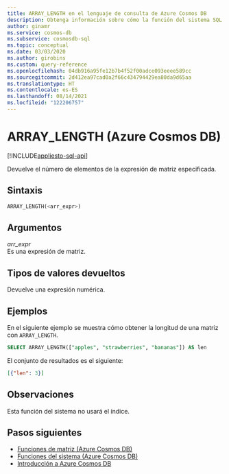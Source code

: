 ```yaml
---
title: ARRAY_LENGTH en el lenguaje de consulta de Azure Cosmos DB
description: Obtenga información sobre cómo la función del sistema SQL ARRAY_LENGTH en Azure Cosmos DB devuelve el número de elementos de la expresión de matriz especificada.
author: ginamr
ms.service: cosmos-db
ms.subservice: cosmosdb-sql
ms.topic: conceptual
ms.date: 03/03/2020
ms.author: girobins
ms.custom: query-reference
ms.openlocfilehash: 04db916a95fe12b7b4f52f00adce093eeee589cc
ms.sourcegitcommit: 2d412ea97cad0a2f66c434794429ea80da9d65aa
ms.translationtype: HT
ms.contentlocale: es-ES
ms.lasthandoff: 08/14/2021
ms.locfileid: "122206757"
---
```

# <a name="array_length-azure-cosmos-db"></a>ARRAY_LENGTH (Azure Cosmos DB)
[!INCLUDE[appliesto-sql-api](../includes/appliesto-sql-api.md)]

 Devuelve el número de elementos de la expresión de matriz especificada.  
  
## <a name="syntax"></a>Sintaxis
  
```sql
ARRAY_LENGTH(<arr_expr>)  
```  
  
## <a name="arguments"></a>Argumentos
  
*arr_expr*  
   Es una expresión de matriz.  
  
## <a name="return-types"></a>Tipos de valores devueltos
  
  Devuelve una expresión numérica.  
  
## <a name="examples"></a>Ejemplos
  
  En el siguiente ejemplo se muestra cómo obtener la longitud de una matriz con `ARRAY_LENGTH`.  
  
```sql
SELECT ARRAY_LENGTH(["apples", "strawberries", "bananas"]) AS len  
```  
  
 El conjunto de resultados es el siguiente:  
  
```json
[{"len": 3}]  
```  
  
## <a name="remarks"></a>Observaciones

Esta función del sistema no usará el índice.

## <a name="next-steps"></a>Pasos siguientes

- [Funciones de matriz (Azure Cosmos DB)](sql-query-array-functions.md)
- [Funciones del sistema (Azure Cosmos DB)](sql-query-system-functions.md)
- [Introducción a Azure Cosmos DB](../introduction.md)
